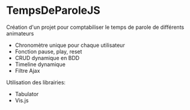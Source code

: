 # TempsDeParoleJS

Création d'un projet pour comptabiliser le temps de parole de différents animateurs
- Chronomètre unique pour chaque utilisateur
- Fonction pause, play, reset
- CRUD dynamique en BDD
- Timeline dynamique 
- Filtre Ajax 

Utilisation des librairies:
- Tabulator 
- Vis.js

